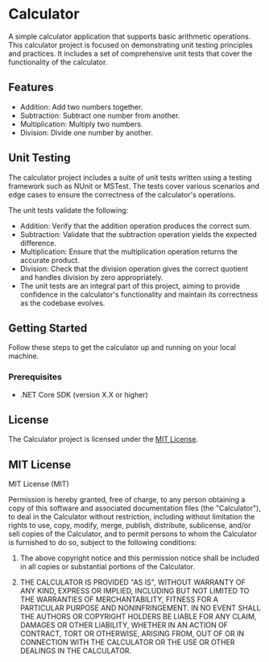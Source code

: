 # Calculator

A simple calculator application that supports basic arithmetic operations.
This calculator project is focused on demonstrating unit testing principles and practices. It includes a set of comprehensive unit tests that cover the functionality of the calculator.

## Features

- Addition: Add two numbers together.
- Subtraction: Subtract one number from another.
- Multiplication: Multiply two numbers.
- Division: Divide one number by another.

## Unit Testing
The calculator project includes a suite of unit tests written using a testing framework such as NUnit or MSTest. The tests cover various scenarios and edge cases to ensure the correctness of the calculator's operations.

The unit tests validate the following:

- Addition: Verify that the addition operation produces the correct sum.
- Subtraction: Validate that the subtraction operation yields the expected difference.
- Multiplication: Ensure that the multiplication operation returns the accurate product.
- Division: Check that the division operation gives the correct quotient and handles division by zero appropriately.
- The unit tests are an integral part of this project, aiming to provide confidence in the calculator's functionality and maintain its correctness as the codebase evolves.

## Getting Started

Follow these steps to get the calculator up and running on your local machine.

### Prerequisites

- .NET Core SDK (version X.X or higher)


## License

The Calculator project is licensed under the [MIT License](LICENSE).

MIT License
-----------

MIT License
(MIT)

Permission is hereby granted, free of charge, to any person obtaining a copy of this software and associated documentation files (the "Calculator"), to deal in the Calculator without restriction, including without limitation the rights to use, copy, modify, merge, publish, distribute, sublicense, and/or sell copies of the Calculator, and to permit persons to whom the Calculator is furnished to do so, subject to the following conditions:

1. The above copyright notice and this permission notice shall be included in all copies or substantial portions of the Calculator.

2. THE CALCULATOR IS PROVIDED "AS IS", WITHOUT WARRANTY OF ANY KIND, EXPRESS OR IMPLIED, INCLUDING BUT NOT LIMITED TO THE WARRANTIES OF MERCHANTABILITY, FITNESS FOR A PARTICULAR PURPOSE AND NONINFRINGEMENT. IN NO EVENT SHALL THE AUTHORS OR COPYRIGHT HOLDERS BE LIABLE FOR ANY CLAIM, DAMAGES OR OTHER LIABILITY, WHETHER IN AN ACTION OF CONTRACT, TORT OR OTHERWISE, ARISING FROM, OUT OF OR IN CONNECTION WITH THE CALCULATOR OR THE USE OR OTHER DEALINGS IN THE CALCULATOR.
